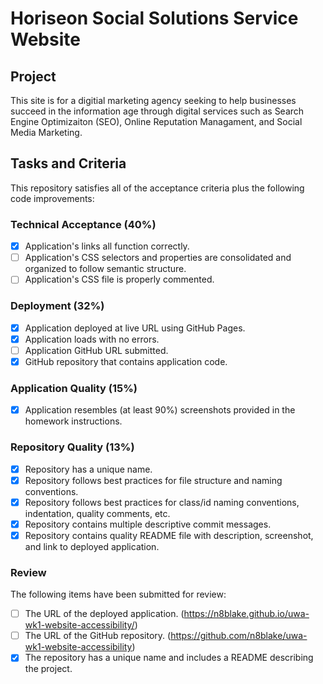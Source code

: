 # Horiseon Social Solutions Service Website

## Project

This site is for a digitial marketing agency seeking to help businesses succeed in the information age through digital services such as Search Engine Optimizaiton (SEO), Online Reputation Managament, and Social Media Marketing.


## Tasks and Criteria 
This repository satisfies all of the acceptance criteria plus the following code improvements:

### Technical Acceptance (40%)
- [X] Application's links all function correctly.
- [ ] Application's CSS selectors and properties are consolidated and organized to follow semantic structure.
- [ ] Application's CSS file is properly commented. 

### Deployment (32%)
- [X] Application deployed at live URL using GitHub Pages.
- [X] Application loads with no errors.
- [ ] Application GitHub URL submitted.
- [X] GitHub repository that contains application code.

### Application Quality (15%)
- [X] Application resembles (at least 90%) screenshots provided in the homework instructions.

### Repository Quality (13%)
- [X] Repository has a unique name.
- [X] Repository follows best practices for file structure and naming conventions.
- [X] Repository follows best practices for class/id naming conventions, indentation, quality comments, etc.
- [X] Repository contains multiple descriptive commit messages.
- [X] Repository contains quality README file with description, screenshot, and link to deployed application.

### Review
The following items have been submitted for review:
- [ ] The URL of the deployed application. (https://n8blake.github.io/uwa-wk1-website-accessibility/)
- [ ] The URL of the GitHub repository. (https://github.com/n8blake/uwa-wk1-website-accessibility)
- [X] The repository has a unique name and includes a README describing the project. 